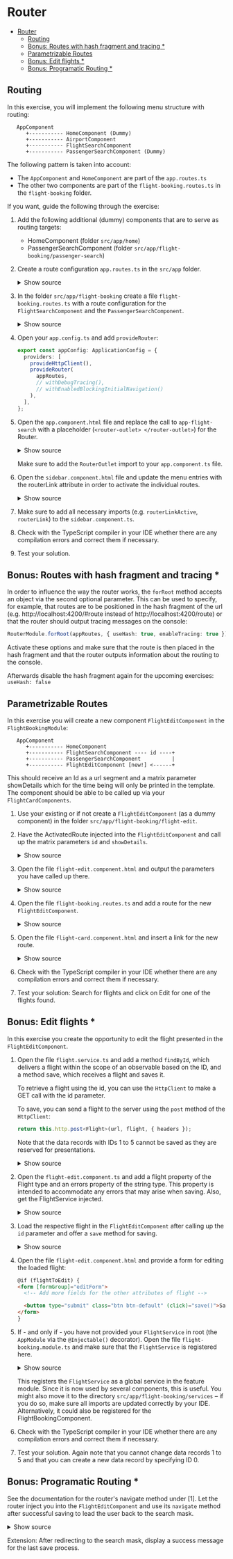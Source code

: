 # Router

- [Router](#router)
  - [Routing](#routing)
  - [Bonus: Routes with hash fragment and tracing \*](#bonus-routes-with-hash-fragment-and-tracing-)
  - [Parametrizable Routes](#parametrizable-routes)
  - [Bonus: Edit flights \*](#bonus-edit-flights-)
  - [Bonus: Programatic Routing \*](#bonus-programatic-routing-)

## Routing

In this exercise, you will implement the following menu structure with routing:

```
   AppComponent
      +----------- HomeComponent (Dummy)
      +----------- AirportComponent
      +----------- FlightSearchComponent
      +----------- PassengerSearchComponent (Dummy)
```

The following pattern is taken into account:

- The `AppComponent` and `HomeComponent` are part of the `app.routes.ts`
- The other two components are part of the `flight-booking.routes.ts` in the `flight-booking` folder.

If you want, guide the following through the exercise:

1. Add the following additional (dummy) components that are to serve as routing targets:

   - HomeComponent (folder `src/app/home`)
   - PassengerSearchComponent (folder `src/app/flight-booking/passenger-search`)

2. Create a route configuration `app.routes.ts` in the `src/app` folder.

   <details>
   <summary>Show source</summary>
   <p>

   ```typescript
   import { Route } from '@angular/router';

   import { AirportsComponent } from './airports/airports.component';
   import { HomeComponent } from './home/home.component';

   import flightBookingRoutes from './flight-booking/flight-booking.routes';

   export const appRoutes: Route[] = [
     {
       path: '',
       redirectTo: 'home',
       pathMatch: 'full',
     },

     {
       path: 'airports',
       component: AirportsComponent,
     },
     {
       path: 'home',
       component: HomeComponent,
     },

     {
       path: 'flight-booking',
       children: flightBookingRoutes,
     },

     /*{
       path: '**',
       redirectTo: '',
      },*/
   ];
   ```

   </p>
   </details>

3. In the folder `src/app/flight-booking` create a file `flight-booking.routes.ts` with a route configuration for the `FlightSearchComponent` and the `PassengerSearchComponent`.

   <details>
   <summary>Show source</summary>
   <p>

   ```typescript
   export const flightBookingRoutes: Routes = [
     {
       path: 'flight-search',
       component: FlightSearchComponent,
     },
     {
       path: 'passenger-search',
       component: PassengerSearchComponent,
     },
   ];
   ```

   </p>
   </details>

4. Open your `app.config.ts` and add `provideRouter`:

   ```typescript
   export const appConfig: ApplicationConfig = {
     providers: [
       provideHttpClient(),
       provideRouter(
         appRoutes,
         // withDebugTracing(),
         // withEnabledBlockingInitialNavigation()
       ),
     ],
   };
   ```

5. Open the `app.component.html` file and replace the call to `app-flight-search` with a placeholder (`<router-outlet> </router-outlet>`) for the Router.

   <details>
   <summary>Show source</summary>
   <p>

   ```html
   <div class="content">
     <!-- <app-flight-search /> -->
     <!-- <app-airports /> -->
     <!-- old -->

     <router-outlet />
     <!-- new -->
   </div>
   ```

   </p>
   </details>

   Make sure to add the `RouterOutlet` import to your `app.component.ts` file.

6. Open the `sidebar.component.html` file and update the menu entries with the routerLink attribute in order to activate the individual routes.

   <details>
   <summary>Show source</summary>
   <p>

   ```html
   <ul class="nav">
     <li routerLinkActive="active">
       <a routerLink="/home">
         <i class="ti-home"></i>
         <p>Home</p>
       </a>
     </li>

     <li routerLinkActive="active">
       <a routerLink="/airports">
         <i class="ti-arrow-top-right"></i>
         <p>Airports</p>
       </a>
     </li>

     <li routerLinkActive="active">
       <a routerLink="/flight-booking/flight-search">
         <i class="ti-arrow-top-right"></i>
         <p>Flight Search</p>
       </a>
     </li>

     <li routerLinkActive="active">
       <a routerLink="/flight-booking/passenger-search">
         <i class="ti-user"></i>
         <p>Passenger Search</p>
       </a>
     </li>

     [...]
   </ul>
   ```

   </p>
   </details>

7. Make sure to add all necessary imports (e.g. `routerLinkActive`, `routerLink`) to the `sidebar.component.ts`.

8. Check with the TypeScript compiler in your IDE whether there are any compilation errors and correct them if necessary.

9. Test your solution.

## Bonus: Routes with hash fragment and tracing \*

In order to influence the way the router works, the `forRoot` method accepts an object via the second optional parameter. This can be used to specify, for example, that routes are to be positioned in the hash fragment of the url (e.g. http://localhost:4200/#route instead of http://localhost:4200/route) or that the router should output tracing messages on the console:

```typescript
RouterModule.forRoot(appRoutes, { useHash: true, enableTracing: true });
```

Activate these options and make sure that the route is then placed in the hash fragment and that the router outputs information about the routing to the console.

Afterwards disable the hash fragment again for the upcoming exercises: `useHash: false`

## Parametrizable Routes

In this exercise you will create a new component `FlightEditComponent` in the `FlightBookingModule`:

```
   AppComponent
      +----------- HomeComponent
      +----------- FlightSearchComponent ---- id ----+
      +----------- PassengerSearchComponent          |
      +----------- FlightEditComponent [new!] <------+
```

This should receive an Id as a url segment and a matrix parameter showDetails which for the time being will only be printed in the template. The component should be able to be called up via your `FlightCardComponents`.

1. Use your existing or if not create a `FlightEditComponent` (as a dummy component) in the folder `src/app/flight-booking/flight-edit`.

2. Have the ActivatedRoute injected into the `FlightEditComponent` and call up the matrix parameters `id` and `showDetails`.

   <details>
   <summary>Show source</summary>
   <p>

   ```typescript
   @Component({
     selector: 'app-flight-edit',
     templateUrl: './flight-edit.component.html',
   })
   export class FlightEditComponent implements OnChanges {
     id?: number | null;
     showDetails = false;

     private readonly route = inject(ActivatedRoute);
     private readonly paramsSubscription = this.route.params.subscribe((params) => {
       this.id = +params['id'];
       this.showDetails = params['showDetails'] === 'true';
     });
   }
   ```

   </p>
   </details>

3. Open the file `flight-edit.component.html` and output the parameters you have called up there.

   <details>
   <summary>Show source</summary>
   <p>

   ```html
   <div class="card">
     <div class="header">
       <h1 class="title">Flight Edit</h1>
     </div>

     <div class="content">
       <p>Id: {{ id }}</p>
       <p>ShowDetails: {{ showDetails }}</p>
     </div>
   </div>
   ```

   </p>
   </details>

4. Open the file `flight-booking.routes.ts` and add a route for the new `FlightEditComponent`.

    <details>
    <summary>Show source</summary>
    <p>

   ```typescript
   export const flightBookingRoutes: Routes = [
     […],
     {
       path: 'flight-edit/:id',
       component: FlightEditComponent
     }
   ];
   ```

   The segment `:id` stands here as a placeholder for the parameter id. Since there is no placeholder for the `showDetails` parameter, it must be transferred as a matrix parameter.

    </p>
    </details>

5. Open the file `flight-card.component.html` and insert a link for the new route.

   <details>
   <summary>Show source</summary>
   <p>

   ```html
   <a class="btn btn-default" [routerLink]="['/flight-booking', 'flight-edit', item.id, { showDetails: true }]">
     Edit
   </a>
   ```

   </p>
   </details>

6. Check with the TypeScript compiler in your IDE whether there are any compilation errors and correct them if necessary.

7. Test your solution: Search for flights and click on Edit for one of the flights found.

## Bonus: Edit flights \*

In this exercise you create the opportunity to edit the flight presented in the `FlightEditComponent`.

1. Open the file `flight.service.ts` and add a method `findById`, which delivers a flight within the scope of an observable based on the ID, and a method save, which receives a flight and saves it.

   To retrieve a flight using the id, you can use the `HttpClient` to make a GET call with the id parameter.

   To save, you can send a flight to the server using the `post` method of the `HttpClient`:

   ```typescript
   return this.http.post<Flight>(url, flight, { headers });
   ```

   Note that the data records with IDs 1 to 5 cannot be saved as they are reserved for presentations.

   <details>
   <summary>Show source</summary>
   <p>

   ```typescript
   findById(id: string): Observable<Flight> {
     const url = 'http://www.angular.at/api/flight';
     const params = new HttpParams().set('id', id);
     const headers = new HttpHeaders().set('Accept', 'application/json');

     return this.http.get<Flight>(url, { params, headers });
   }

   save(flight: Flight): Observable<Flight> {
     const url = 'http://www.angular.at/api/flight';
     const headers = new HttpHeaders().set('Accept', 'application/json');

     return this.http.post<Flight>(url, flight, { headers });
   }
   ```

  </p>
  </details>

2. Open the `flight-edit.component.ts` and add a flight property of the Flight type and an errors property of the string type. This property is intended to accommodate any errors that may arise when saving. Also, get the FlightService injected.

   <details>
   <summary>Show source</summary>
   <p>

   ```typescript
   @Component({
     selector: 'app-flight-edit',
     templateUrl: './flight-edit.component.html'
   })
   export class FlightEditComponent implements OnChanges {
     id = '';
     showDetails = false;

     flight?: Flight | null;

     message = '';

     private readonly route = inject(ActivatedRoute);
     private readonly flightService = inject(FlightService);

     […]
   }
   ```

   </p>
   </details>

3. Load the respective flight in the `FlightEditComponent` after calling up the `id` parameter and offer a `save` method for saving.

   <details>
   <summary>Show source</summary>
   <p>

   ```typescript
   @Component({
     selector: 'app-flight-edit',
     templateUrl: './flight-edit.component.html'
   })
   export class FlightEditComponent implements OnChanges {
     […]

     private readonly paramsSubscription = this.route.params.subscribe((params) => this.handleRouteParams(params));

     [...]

     private handleRouteParams(params: Params): void {
       this.id = +params['id'];
       this.showDetails = params['showDetails'] === 'true';

       this.flightService.findById(this.id).subscribe({
         next: (flight) => {
           this.flight = flight;
           this.editForm.patchValue(flight);
           this.message = 'Success loading!';
         },
         error: (err: HttpErrorResponse) => {
           console.error('Error', err);
           this.message = 'Error Loading!';
         }
       });
     }

     onSave(): void {
       this.flightService.save(this.editForm.value as Flight).subscribe({
         next: (flight) => {
           this.flight = flight;
           this.message = 'Success saving!';
         },
         error: (err: HttpErrorResponse) => {
           console.error('Error', err);
           this.message = 'Error saving!';
         }
       });
     }
   }
   ```

   </p>
   </details>

4. Open the file `flight-edit.component.html` and provide a form for editing the loaded flight:

   ```html
   @if (flightToEdit) {
   <form [formGroup]="editForm">
     <!-- Add more fields for the other attributes of flight -->

     <button type="submit" class="btn btn-default" (click)="save()">Save</button>
   </form>
   }
   ```

5. If - and only if - you have not provided your `FlightService` in root (the `AppModule` via the `@Injectable()` decorator). Open the file `flight-booking.module.ts` and make sure that the `FlightService` is registered here.

    <details>
    <summary>Show source</summary>
    <p>

   ```typescript
   @NgModule({
     imports: [CommonModule, FormsModule, SharedModule, RouterModule.forChild(flightBookingRoutes)],
     declarations: [FlightSearchComponent, FlightCardComponent, PassengerSearchComponent, FlightEditComponent],
     providers: [
       FlightService, // <-- this is important
     ],
     exports: [FlightSearchComponent],
   })
   export class FlightBookingModule {}
   ```

    </p>
    </details>

   This registers the `FlightService` as a global service in the feature module. Since it is now used by several components, this is useful. You might also move it to the directory `src/app/flight-booking/services` – if you do so, make sure all imports are updated correctly by your IDE. Alternatively, it could also be registered for the FlightBookingComponent.

6. Check with the TypeScript compiler in your IDE whether there are any compilation errors and correct them if necessary.

7. Test your solution. Again note that you cannot change data records 1 to 5 and that you can create a new data record by specifying ID 0.

## Bonus: Programatic Routing \*

See the documentation for the router's navigate method under [1]. Let the router inject you into the `FlightEditComponent` and use its `navigate` method after successful saving to lead the user back to the search mask.

<details>
<summary>Show source</summary>
<p>

```typescript
setTimeout(() => this.router.navigate(['/flight-search']), 3000); // delayed by 3s
```

</p>
</details>

Extension: After redirecting to the search mask, display a success message for the last save process.

